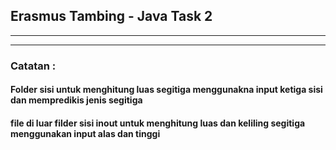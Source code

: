 Erasmus Tambing - Java Task 2
---
***
***
### Catatan :
#### Folder sisi untuk menghitung luas segitiga menggunakna input ketiga sisi dan mempredikis jenis segitiga
#### file di luar filder sisi inout untuk menghitung luas dan keliling segitiga menggunakan input alas dan tinggi